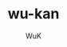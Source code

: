 ---
title: wu-kan
github: https://github.com/wu-kan/wu-kan.github.io
demo: https://wu-kan.github.io
author: WuK
ssg:
  - Jekyll
cms:
  - No Cms
---